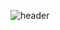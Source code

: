 ![header](https://capsule-render.vercel.app/api?text=SooYeon%20Lim&animation=fadeIn&type=cylinder&color=timeGradient:heart_eyes_cat::sparkling_heart::bear:)
